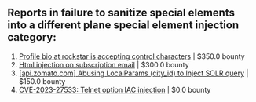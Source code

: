 ## Reports in failure to sanitize special elements into a different plane special element injection category:
1. [Profile bio at rockstar is accepting control characters](https://hackerone.com/reports/214763) | $350.0 bounty
2. [Html injection on subscription email](https://hackerone.com/reports/1108504) | $300.0 bounty
3. [[api.zomato.com] Abusing LocalParams (city_id) to Inject SOLR query](https://hackerone.com/reports/953203) | $150.0 bounty
4. [CVE-2023-27533: Telnet option IAC injection](https://hackerone.com/reports/1891474) | $0.0 bounty